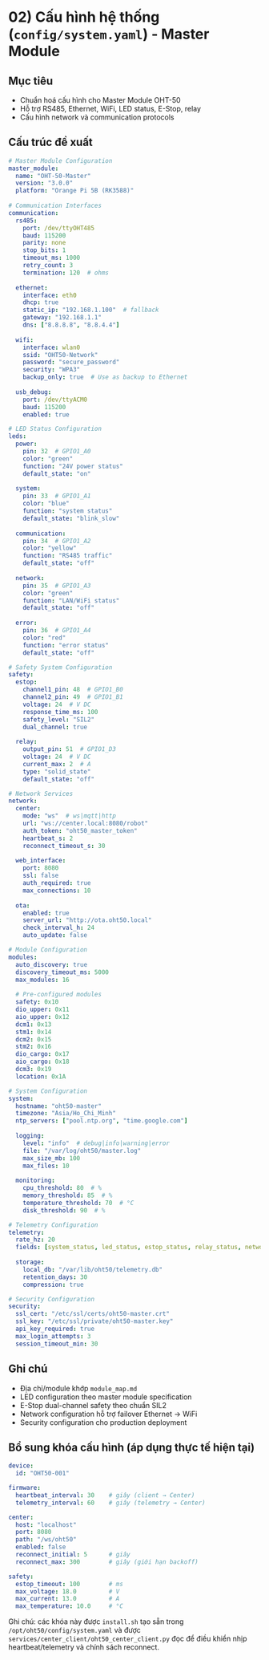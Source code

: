 # 02) Cấu hình hệ thống (`config/system.yaml`) - Master Module

## Mục tiêu
- Chuẩn hoá cấu hình cho Master Module OHT-50
- Hỗ trợ RS485, Ethernet, WiFi, LED status, E-Stop, relay
- Cấu hình network và communication protocols

## Cấu trúc đề xuất
```yaml
# Master Module Configuration
master_module:
  name: "OHT-50-Master"
  version: "3.0.0"
  platform: "Orange Pi 5B (RK3588)"
  
# Communication Interfaces
communication:
  rs485:
    port: /dev/ttyOHT485
    baud: 115200
    parity: none
    stop_bits: 1
    timeout_ms: 1000
    retry_count: 3
    termination: 120  # ohms
    
  ethernet:
    interface: eth0
    dhcp: true
    static_ip: "192.168.1.100"  # fallback
    gateway: "192.168.1.1"
    dns: ["8.8.8.8", "8.8.4.4"]
    
  wifi:
    interface: wlan0
    ssid: "OHT50-Network"
    password: "secure_password"
    security: "WPA3"
    backup_only: true  # Use as backup to Ethernet
    
  usb_debug:
    port: /dev/ttyACM0
    baud: 115200
    enabled: true

# LED Status Configuration
leds:
  power:
    pin: 32  # GPIO1_A0
    color: "green"
    function: "24V power status"
    default_state: "on"
    
  system:
    pin: 33  # GPIO1_A1
    color: "blue"
    function: "system status"
    default_state: "blink_slow"
    
  communication:
    pin: 34  # GPIO1_A2
    color: "yellow"
    function: "RS485 traffic"
    default_state: "off"
    
  network:
    pin: 35  # GPIO1_A3
    color: "green"
    function: "LAN/WiFi status"
    default_state: "off"
    
  error:
    pin: 36  # GPIO1_A4
    color: "red"
    function: "error status"
    default_state: "off"

# Safety System Configuration
safety:
  estop:
    channel1_pin: 48  # GPIO1_B0
    channel2_pin: 49  # GPIO1_B1
    voltage: 24  # V DC
    response_time_ms: 100
    safety_level: "SIL2"
    dual_channel: true
    
  relay:
    output_pin: 51  # GPIO1_D3
    voltage: 24  # V DC
    current_max: 2  # A
    type: "solid_state"
    default_state: "off"

# Network Services
network:
  center:
    mode: "ws"  # ws|mqtt|http
    url: "ws://center.local:8080/robot"
    auth_token: "oht50_master_token"
    heartbeat_s: 2
    reconnect_timeout_s: 30
    
  web_interface:
    port: 8080
    ssl: false
    auth_required: true
    max_connections: 10
    
  ota:
    enabled: true
    server_url: "http://ota.oht50.local"
    check_interval_h: 24
    auto_update: false

# Module Configuration
modules:
  auto_discovery: true
  discovery_timeout_ms: 5000
  max_modules: 16
  
  # Pre-configured modules
  safety: 0x10
  dio_upper: 0x11
  aio_upper: 0x12
  dcm1: 0x13
  stm1: 0x14
  dcm2: 0x15
  stm2: 0x16
  dio_cargo: 0x17
  aio_cargo: 0x18
  dcm3: 0x19
  location: 0x1A

# System Configuration
system:
  hostname: "oht50-master"
  timezone: "Asia/Ho_Chi_Minh"
  ntp_servers: ["pool.ntp.org", "time.google.com"]
  
  logging:
    level: "info"  # debug|info|warning|error
    file: "/var/log/oht50/master.log"
    max_size_mb: 100
    max_files: 10
    
  monitoring:
    cpu_threshold: 80  # %
    memory_threshold: 85  # %
    temperature_threshold: 70  # °C
    disk_threshold: 90  # %

# Telemetry Configuration
telemetry:
  rate_hz: 20
  fields: [system_status, led_status, estop_status, relay_status, network_status, module_status]
  
  storage:
    local_db: "/var/lib/oht50/telemetry.db"
    retention_days: 30
    compression: true

# Security Configuration
security:
  ssl_cert: "/etc/ssl/certs/oht50-master.crt"
  ssl_key: "/etc/ssl/private/oht50-master.key"
  api_key_required: true
  max_login_attempts: 3
  session_timeout_min: 30
```

## Ghi chú
- Địa chỉ/module khớp `module_map.md`
- LED configuration theo master module specification
- E-Stop dual-channel safety theo chuẩn SIL2
- Network configuration hỗ trợ failover Ethernet → WiFi
- Security configuration cho production deployment

## Bổ sung khóa cấu hình (áp dụng thực tế hiện tại)

```yaml
device:
  id: "OHT50-001"

firmware:
  heartbeat_interval: 30    # giây (client → Center)
  telemetry_interval: 60    # giây (telemetry → Center)

center:
  host: "localhost"
  port: 8080
  path: "/ws/oht50"
  enabled: false
  reconnect_initial: 5      # giây
  reconnect_max: 300        # giây (giới hạn backoff)

safety:
  estop_timeout: 100        # ms
  max_voltage: 18.0         # V
  max_current: 13.0         # A
  max_temperature: 10.0     # °C
```

Ghi chú: các khóa này được `install.sh` tạo sẵn trong `/opt/oht50/config/system.yaml` và được `services/center_client/oht50_center_client.py` đọc để điều khiển nhịp heartbeat/telemetry và chính sách reconnect.
